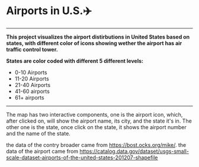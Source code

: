 # Airports in U.S.:airplane:
___
**This project visualizes the airport distirbutions in United States based on states, with different color of icons showing wether the airport has air traffic control tower.**

**States are color coded with different 5 different levels:**
* 0-10 Airports
* 11-20 Airports
* 21-40 Airports
* 41-60 airports
* 61+ airports

___

The map has two interactive components, one is the airport icon, which, after clicked on, will show the airport name, its city, and the state it's in. The other one is the state, once click on the state, it shows the airport number and the name of the state.

the data of the contry broader came from https://bost.ocks.org/mike/.
the data of the airport came from https://catalog.data.gov/dataset/usgs-small-scale-dataset-airports-of-the-united-states-201207-shapefile
